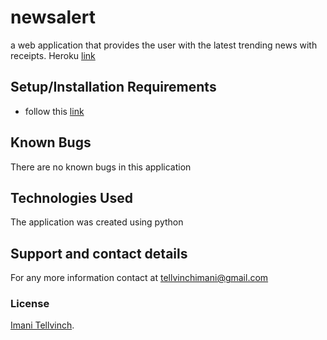 
# newsalert
a web application that provides the user with the latest trending news with receipts.
Heroku [link](htttps://git.heroku.com/newsalert01.git)

## Setup/Installation Requirements
* follow this [link](https://github.com/Tellvinch/newsalert)

## Known Bugs
There are no known bugs in this application
## Technologies Used
The application was created using python
## Support and contact details
For any  more information contact at tellvinchimani@gmail.com
### License
<a href="https://github.com/Tellvinch">Imani Tellvinch<a>.